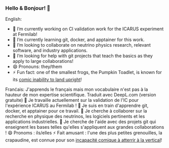 ### Hello & Bonjour! 👋

English:
- 🔭 I’m currently working on CI validation work for the ICARUS experiment at Fermilab!
- 🌱 I’m currently learning git, docker, and apptainer for this work.
- 👯 I’m looking to collaborate on neutrino physics research, relevant software, and industry applications.
- 🤔 I’m looking for help with git projects that teach the basics as they apply to large collaborations!
- 😄 Pronouns: they/them
- ⚡ Fun fact: one of the smallest frogs, the Pumpkin Toadlet, is known for its [comic inability to land upright](https://www.youtube.com/watch?v=hcaYhzBGwkI&ab_channel=NowThisImpact)!

Franćais: J'apprends le français mais mon vocabulaire n'est pas à la hauteur de mon expertise scientifique. Traduit avec DeepL.com (version gratuite)
🔭 Je travaille actuellement sur la validation de l'IC pour l'expérience ICARUS au Fermilab !
🌱 Je suis en train d'apprendre git, docker, et apptainer pour ce travail.
👯 Je cherche à collaborer sur la recherche en physique des neutrinos, les logiciels pertinents et les applications industrielles.
🤔 Je cherche de l'aide avec des projets git qui enseignent les bases telles qu'elles s'appliquent aux grandes collaborations !
😄 Pronoms : ils/elles
⚡ Fait amusant : l'une des plus petites grenouilles, la crapaudine, est connue pour son [incapacité comique à atterrir à la vertical](https://www.youtube.com/watch?v=hcaYhzBGwkI&ab_channel=NowThisImpact)!

<!--
**jas1005/jas1005** is a ✨ _special_ ✨ repository because its `README.md` (this file) appears on your GitHub profile.

Here are some ideas to get you started:

- 🔭 I’m currently working on ...
- 🌱 I’m currently learning ...
- 👯 I’m looking to collaborate on ...
- 🤔 I’m looking for help with ...
- 💬 Ask me about ...
- 📫 How to reach me: ...
- 😄 Pronouns: ...
- ⚡ Fun fact: ...
-->
